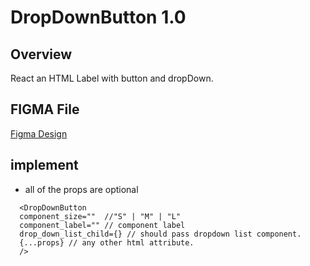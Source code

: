 # DropDownButton 1.0 

## Overview

React an HTML Label with button and dropDown.

## FIGMA File
[Figma Design](https://www.figma.com/design/Q3aIuqsK0HWrUrOElSFEIb/TORCH-Glare-V1.4.4?node-id=1789-311108&t=NXYzK8UDxLrsthUS-4)

## implement 

- all of the props are optional

```tsx
  <DropDownButton
  component_size=""  //"S" | "M" | "L"
  component_label="" // component label
  drop_down_list_child={} // should pass dropdown list component.
  {...props} // any other html attribute.
  />
```









